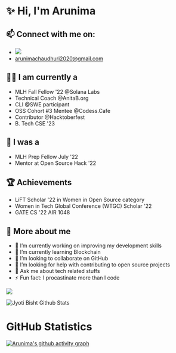 # ✨ Hi, I'm Arunima

## 📫 Connect with me on:
- [<img src="https://img.shields.io/badge/linkedin-%230077B5.svg?&style=for-the-badge&logo=linkedin&logoColor=white"/>](https://www.linkedin.com/in/arunima-chaudhuri-95217b194/)
- arunimachaudhuri2020@gmail.com

## 👩‍💻 I am currently a

- MLH Fall Fellow '22 @Solana Labs
- Technical Coach @AnitaB.org
- CLI @SWE participant
- OSS Cohort #3 Mentee @Codess.Cafe
- Contributor @Hacktoberfest
- B. Tech CSE '23

## 🤩 I was a
- MLH Prep Fellow July '22
- Mentor at Open Source Hack '22

## 🏆 Achievements

- LiFT Scholar '22 in Women in Open Source category
- Women in Tech Global Conference (WTGC) Scholar '22
- GATE CS '22 AIR 1048

## 🥰 More about me

- 🔭 I’m currently working on improving my development skills
- 🌱 I’m currently learning Blockchain
- 👯 I’m looking to collaborate on GitHub
- 🤔 I’m looking for help with contributing to open source projects
- 💬 Ask me about tech related stuffs
- ⚡ Fun fact: I procastinate more than I code

<a href="https://github.com/tinniaru3005">
  <img align="center" src="https://github-readme-stats.vercel.app/api/top-langs/?username=tinniaru3005&theme=tokyonight&layout=compact&"/>
</a>

![Jyoti Bisht Github Stats](https://github-readme-stats.anuraghazra1.vercel.app/api?username=tinniaru3005&show_icons=true&include_all_commits=true&theme=radical)

<h1 align="left">GitHub Statistics</h1>

[![Arunima's github activity graph](https://activity-graph.herokuapp.com/graph?username=tinniaru3005&theme=github)](https://github.com/ashutosh00710/github-readme-activity-graph)


